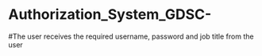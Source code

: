 # Authorization_System_GDSC-

#The user receives the required username, password and job title from the user
#
